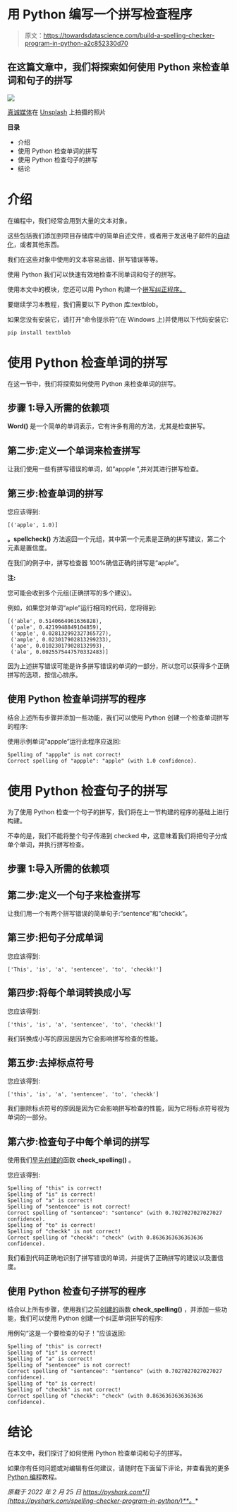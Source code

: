 # 用 Python 编写一个拼写检查程序

> 原文：<https://towardsdatascience.com/build-a-spelling-checker-program-in-python-a2c852330d70>

## 在这篇文章中，我们将探索如何使用 Python 来检查单词和句子的拼写

![](img/6bb2e12c640bb2051f56cf8688b65ad1.png)

[真诚媒体](https://unsplash.com/@sincerelymedia?utm_source=unsplash&utm_medium=referral&utm_content=creditCopyText)在 [Unsplash](https://unsplash.com/s/photos/spelling?utm_source=unsplash&utm_medium=referral&utm_content=creditCopyText) 上拍摄的照片

**目录**

*   介绍
*   使用 Python 检查单词的拼写
*   使用 Python 检查句子的拼写
*   结论

# 介绍

在编程中，我们经常会用到大量的文本对象。

这些包括我们添加到项目存储库中的简单自述文件，或者用于发送电子邮件的[自动化](https://pyshark.com/sending-email-using-python/)，或者其他东西。

我们在这些对象中使用的文本容易出错、拼写错误等等。

使用 Python 我们可以快速有效地检查不同单词和句子的拼写。

使用本文中的模块，您还可以用 Python 构建一个[拼写纠正程序。](https://pyshark.com/spelling-corrector-program-in-python/)

要继续学习本教程，我们需要以下 Python 库:textblob。

如果您没有安装它，请打开“命令提示符”(在 Windows 上)并使用以下代码安装它:

```
pip install textblob
```

# 使用 Python 检查单词的拼写

在这一节中，我们将探索如何使用 Python 来检查单词的拼写。

## 步骤 1:导入所需的依赖项

**Word()** 是一个简单的单词表示，它有许多有用的方法，尤其是检查拼写。

## 第二步:定义一个单词来检查拼写

让我们使用一些有拼写错误的单词，如“appple ”,并对其进行拼写检查。

## 第三步:检查单词的拼写

您应该得到:

```
[('apple', 1.0)]
```

**。spellcheck()** 方法返回一个元组，其中第一个元素是正确的拼写建议，第二个元素是置信度。

在我们的例子中，拼写检查器 100%确信正确的拼写是“apple”。

**注:**

您可能会收到多个元组(正确拼写的多个建议)。

例如，如果您对单词“aple”运行相同的代码，您将得到:

```
[('able', 0.5140664961636828),
 ('pale', 0.4219948849104859),
 ('apple', 0.028132992327365727),
 ('ample', 0.023017902813299233),
 ('ape', 0.010230179028132993),
 ('ale', 0.0025575447570332483)]
```

因为上述拼写错误可能是许多拼写错误的单词的一部分，所以您可以获得多个正确拼写的选项，按信心排序。

## 使用 Python 检查单词拼写的程序

结合上述所有步骤并添加一些功能，我们可以使用 Python 创建一个检查单词拼写的程序:

使用示例单词“appple”运行此程序应返回:

```
Spelling of "appple" is not correct!
Correct spelling of "appple": "apple" (with 1.0 confidence).
```

# 使用 Python 检查句子的拼写

为了使用 Python 检查一个句子的拼写，我们将在上一节构建的程序的基础上进行构建。

不幸的是，我们不能将整个句子传递到 checked 中，这意味着我们将把句子分成单个单词，并执行拼写检查。

## 步骤 1:导入所需的依赖项

## 第二步:定义一个句子来检查拼写

让我们用一个有两个拼写错误的简单句子:“sentence”和“checkk”。

## 第三步:把句子分成单词

您应该得到:

```
['This', 'is', 'a', 'sentencee', 'to', 'checkk!']
```

## 第四步:将每个单词转换成小写

您应该得到:

```
['this', 'is', 'a', 'sentencee', 'to', 'checkk!']
```

我们转换成小写的原因是因为它会影响拼写检查的性能。

## 第五步:去掉标点符号

您应该得到:

```
['this', 'is', 'a', 'sentencee', 'to', 'checkk']
```

我们删除标点符号的原因是因为它会影响拼写检查的性能，因为它将标点符号视为单词的一部分。

## 第六步:检查句子中每个单词的拼写

使用我们[早先创建的](https://pyshark.com/spelling-checker-program-in-python/#program-to-check-spelling-of-a-word-using-python)函数 **check_spelling()** 。

您应该得到:

```
Spelling of "this" is correct!
Spelling of "is" is correct!
Spelling of "a" is correct!
Spelling of "sentencee" is not correct!
Correct spelling of "sentencee": "sentence" (with 0.7027027027027027 confidence).
Spelling of "to" is correct!
Spelling of "checkk" is not correct!
Correct spelling of "checkk": "check" (with 0.8636363636363636 confidence).
```

我们看到代码正确地识别了拼写错误的单词，并提供了正确拼写的建议以及置信度。

## 使用 Python 检查句子拼写的程序

结合以上所有步骤，使用我们之前[创建的](https://pyshark.com/spelling-checker-program-in-python/#program-to-check-spelling-of-a-word-using-python)函数 **check_spelling()** ，并添加一些功能，我们可以使用 Python 创建一个纠正单词拼写的程序:

用例句“这是一个要检查的句子！”应该返回:

```
Spelling of "this" is correct!
Spelling of "is" is correct!
Spelling of "a" is correct!
Spelling of "sentencee" is not correct!
Correct spelling of "sentencee": "sentence" (with 0.7027027027027027 confidence).
Spelling of "to" is correct!
Spelling of "checkk" is not correct!
Correct spelling of "checkk": "check" (with 0.8636363636363636 confidence).
```

# 结论

在本文中，我们探讨了如何使用 Python 检查单词和句子的拼写。

如果你有任何问题或对编辑有任何建议，请随时在下面留下评论，并查看我的更多 [Python 编程](https://pyshark.com/category/python-programming/)教程。

*原载于 2022 年 2 月 25 日 https://pyshark.com*[](https://pyshark.com/spelling-checker-program-in-python/)**。**
